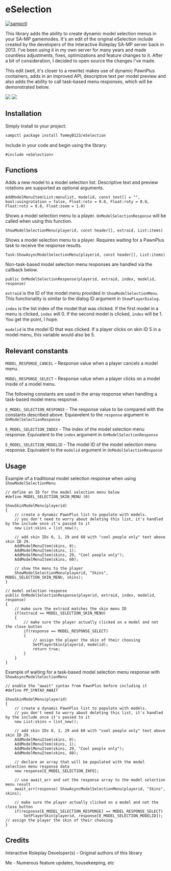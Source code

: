 # eSelection

[![sampctl](https://img.shields.io/badge/sampctl-eSelection-2f2f2f.svg?style=for-the-badge)](https://github.com/TommyB123/eSelection)

This library adds the ability to create dynamic model selection menus in your SA-MP gamemodes. It's an edit of the original eSelection include created by the developers of the Interactive Roleplay SA-MP server back in 2013. I've been using it in my own server for many years and made countless adjustments, fixes, optimizations and feature changes to it. After a bit of consideration, I decided to open source the changes I've made.

This edit (well, it's closer to a rewrite) makes use of dynamic PawnPlus containers, adds in an improved API, descriptive text per model preview and also adds the ability to call task-based menu responses, which will be demonstrated below.

![](https://i.imgur.com/wDal7si.png)
![](https://i.imgur.com/kvkg8t8.png)

## Installation

Simply install to your project:

```bash
sampctl package install TommyB123/eSelection
```

Include in your code and begin using the library:

```pawn
#include <eSelection>
```

## Functions

Adds a new model to a model selection list. Descriptive text and preview rotations are supported as optional arguments.

```pawn
AddModelMenuItem(List:menulist, modelid, const text[] = "", bool:usingrotation = false, Float:rotx = 0.0, Float:roty = 0.0, Float:rotz = 0.0, Float:zoom = 1.0)
```

Shows a model selection menu to a player. `OnModelSelectionResponse` will be called when using this function. 

```pawn
ShowModelSelectionMenu(playerid, const header[], extraid, List:items)
```
Shows a model selection menu to a player. Requires waiting for a PawnPlus task to receive the response results.

```pawn
Task:ShowAsyncModelSelectionMenu(playerid, const header[], List:items)
```

Non-task-based model selection menu responses are handled via the callback below.

```pawn
public OnModelSelectionResponse(playerid, extraid, index, modelid, response)
```

`extraid` is the ID of the model menu provided in `ShowModelSelectionMenu`. This functionality is similar to the dialog ID argument in `ShowPlayerDialog`.

`index` is the list index of the model that was clicked. If the first model in a menu is clicked, `index` will 0. If the second model is clicked, `index` will be 1. You get the point, I hope.

`modelid` is the model ID that was clicked. If a player clicks on skin ID 5 in a model menu, this variable would also be 5.

## Relevant constants
`MODEL_RESPONSE_CANCEL` - Response value when a player cancels a model menu.

`MODEL_RESPONSE_SELECT` - Response value when a player clicks on a model inside of a model menu.

The following constants are used in the array response when handling a task-based model menu response.

`E_MODEL_SELECTION_RESPONSE` - The response value to be compared with the constants described above. Equiavelent to the `response` argument in `OnModelSelectionResponse`

`E_MODEL_SELECTION_INDEX` - The index of the model selection menu response. Equivalent to the `index` argument in `OnModelSelectionResponse`

`E_MODEL_SELECTION_MODELID` - The model ID of the model selection menu response. Equivalent to the `modelid` argument in `OnModelSelectionResponse`

## Usage
Example of a traditional model selection response when using `ShowModelSelectionMenu`
```pawn
// define an ID for the model selection menu below
#define MODEL_SELECTION_SKIN_MENU (0)

ShowSkinModelMenu(playerid)
{
    // create a dynamic PawnPlus list to populate with models.
    // you don't need to worry about deleting this list, it's handled by the include once it's passed to it
    new List:skins = list_new();

    // add skin IDs 0, 1, 29 and 60 with "cool people only" text above skin ID 29.
    AddModelMenuItem(skins, 0);
    AddModelMenuItem(skins, 1);
    AddModelMenuItem(skins, 29, "Cool people only");
    AddModelMenuItem(skins, 60);

    // show the menu to the player
    ShowModelSelectionMenu(playerid, "Skins", MODEL_SELECTION_SKIN_MENU, skins);
}

// model selection response
public OnModelSelectionResponse(playerid, extraid, index, modelid, response)
{
    // make sure the extraid matches the skin menu ID
    if(extraid == MODEL_SELECTION_SKIN_MENU)
    {
        // make sure the player actually clicked on a model and not the close button
        if(response == MODEL_RESPONSE_SELECT)
        {
            // assign the player the skin of their choosing
            SetPlayerSkin(playerid, modelid);
            return true;
        }
    }
}
```

Example of waiting for a task-based model selection menu response with `ShowAsyncModelSelectionMenu`

```pawn
// enable the "await" syntax from PawnPlus before including it
#define PP_SYNTAX_AWAIT

ShowSkinModelMenu(playerid)
{
    // create a dynamic PawnPlus list to populate with models.
    // you don't need to worry about deleting this list, it's handled by the include once it's passed to it
    new List:skins = list_new();

    // add skin IDs 0, 1, 29 and 60 with "cool people only" text above skin ID 29.
    AddModelMenuItem(skins, 0);
    AddModelMenuItem(skins, 1);
    AddModelMenuItem(skins, 29, "Cool people only");
    AddModelMenuItem(skins, 60);

    // declare an array that will be populated with the model selection menu response data
    new response[E_MODEL_SELECTION_INFO];

    // use await_arr and set the response array to the model selection menu result
    await_arr(response) ShowAsyncModelSelectionMenu(playerid, "Skins", skins);

    // make sure the player actually clicked on a model and not the close button
    if(response[E_MODEL_SELECTION_RESPONSE] == MODEL_RESPONSE_SELECT)
        SetPlayerSkin(playerid, response[E_MODEL_SELECTION_MODELID]); // assign the player the skin of their choosing
}
```

## Credits
Interactive Roleplay Developer(s) - Original authors of this library

Me - Numerous feature updates, housekeeping, etc
